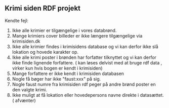<h2>Krimi siden RDF projekt</h2>

Kendte fejl:

1. Ikke alle krimier er tilgængelige i vores databrønd.
2. Mange krimiers cover billeder er ikke længere tilgængelige via krimisiden.dk
3. Ikke alle krimier findes i krimisidens database og vi kan derfor ikke slå lokation og hovede karakter op.
4. Ikke alle krimi poster i brønden har forfatter tilknyttet og vi kan derfor ikke finde lignende forfattere. ( kan løses delvist med at bruge rdf data , virker kun hvis bogen er kendt i krimisiden)
5. Mange forfattere er ikke kendt i krimisiden databasen
6. Nogle få bøger har ikke "faust:xxx" på sig.
7. Nogle faust numre fra krimisiden rdf peger på andre brønd poster en den valgte krimi.
8. Ikke muligt at få lokation eller hovedepersons navne direkte i datasættet. ( afvænter)